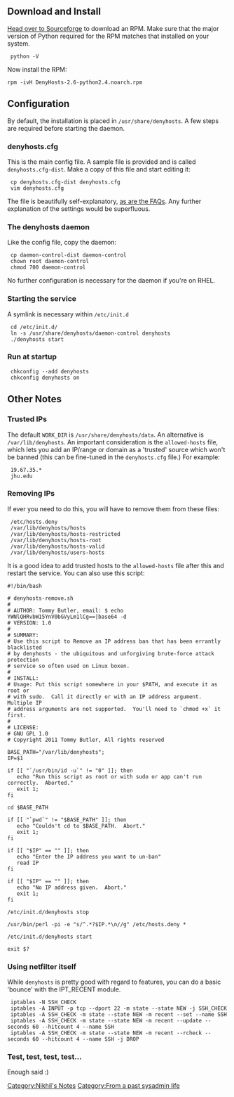 Download and Install
--------------------

[Head over to
Sourceforge](http://sourceforge.net/project/showfiles.php?group_id=131204)
to download an RPM. Make sure that the major version of Python required
for the RPM matches that installed on your system.

` python -V`

Now install the RPM:

`rpm -ivH DenyHosts-2.6-python2.4.noarch.rpm`

Configuration
-------------

By default, the installation is placed in `/usr/share/denyhosts`. A few
steps are required before starting the daemon.

### denyhosts.cfg

This is the main config file. A sample file is provided and is called
`denyhosts.cfg-dist`. Make a copy of this file and start editing it:

` cp denyhosts.cfg-dist denyhosts.cfg`  
` vim denyhosts.cfg`

The file is beautifully self-explanatory, [as are the
FAQs](http://denyhosts.sourceforge.net/faq.html). Any further
explanation of the settings would be superfluous.

### The denyhosts daemon

Like the config file, copy the daemon:

` cp daemon-control-dist daemon-control`  
` chown root daemon-control`  
` chmod 700 daemon-control`

No further configuration is necessary for the daemon if you're on RHEL.

### Starting the service

A symlink is necessary within `/etc/init.d`

` cd /etc/init.d/`  
` ln -s /usr/share/denyhosts/daemon-control denyhosts`  
` ./denyhosts start`

### Run at startup

` chkconfig --add denyhosts`  
` chkconfig denyhosts on`

Other Notes
-----------

### Trusted IPs

The default `WORK_DIR` is `/usr/share/denyhosts/data`. An alternative is
`/var/lib/denyhosts`. An important consideration is the `allowed-hosts`
file, which lets you add an IP/range or domain as a 'trusted' source
which won't be banned (this can be fine-tuned in the `denyhosts.cfg`
file.) For example:

` 19.67.35.*`  
` jhu.edu`

### Removing IPs

If ever you need to do this, you will have to remove them from these
files:

` /etc/hosts.deny`  
` /var/lib/denyhosts/hosts`  
` /var/lib/denyhosts/hosts-restricted`  
` /var/lib/denyhosts/hosts-root`  
` /var/lib/denyhosts/hosts-valid`  
` /var/lib/denyhosts/users-hosts`

It is a good idea to add trusted hosts to the `allowed-hosts` file after
this and restart the service. You can also use this script:

    #!/bin/bash
     
    # denyhosts-remove.sh
    #
    # AUTHOR: Tommy Butler, email: $ echo YWNlQHRvbW15YnV0bGVyLm1lCg==|base64 -d
    # VERSION: 1.0
    #
    # SUMMARY:
    # Use this script to Remove an IP address ban that has been errantly blacklisted
    # by denyhosts - the ubiquitous and unforgiving brute-force attack protection
    # service so often used on Linux boxen.
    #
    # INSTALL:
    # Usage: Put this script somewhere in your $PATH, and execute it as root or
    # with sudo.  Call it directly or with an IP address argument.  Multiple IP
    # address arguments are not supported.  You'll need to `chmod +x` it first.
    #
    # LICENSE:
    # GNU GPL 1.0
    # Copyright 2011 Tommy Butler, All rights reserved
     
    BASE_PATH="/var/lib/denyhosts";
    IP=$1
     
    if [[ "`/usr/bin/id -u`" != "0" ]]; then
       echo "Run this script as root or with sudo or app can't run correctly.  Aborted."
       exit 1;
    fi
     
    cd $BASE_PATH
     
    if [[ "`pwd`" != "$BASE_PATH" ]]; then
       echo "Couldn't cd to $BASE_PATH.  Abort."
       exit 1;
    fi
     
    if [[ "$IP" == "" ]]; then
       echo "Enter the IP address you want to un-ban"
       read IP
    fi
     
    if [[ "$IP" == "" ]]; then
       echo "No IP address given.  Abort."
       exit 1;
    fi
     
    /etc/init.d/denyhosts stop
     
    /usr/bin/perl -pi -e "s/^.*?$IP.*\n//g" /etc/hosts.deny *
     
    /etc/init.d/denyhosts start
     
    exit $?

### Using netfilter itself

While `denyhosts` is pretty good with regard to features, you can do a
basic 'bounce' with the IPT\_RECENT module.

` iptables -N SSH_CHECK`  
` iptables -A INPUT -p tcp --dport 22 -m state --state NEW -j SSH_CHECK`  
` iptables -A SSH_CHECK -m state --state NEW -m recent --set --name SSH`  
` iptables -A SSH_CHECK -m state --state NEW -m recent --update --seconds 60 --hitcount 4 --name SSH`  
` iptables -A SSH_CHECK -m state --state NEW -m recent --rcheck --seconds 60 --hitcount 4 --name SSH -j DROP`

### Test, test, test, test...

Enough said :)

[Category:Nikhil's Notes](Category:Nikhil's_Notes "wikilink")
[Category:From a past sysadmin
life](Category:From_a_past_sysadmin_life "wikilink")
